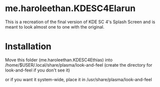 # me.haroleethan.KDESC4Elarun
This is a recreation of the final version of KDE SC 4's Splash Screen and is meant to look almost one to one with the original.

# Installation
Move this folder (me.haroleethan.KDESC4Ethias) into /home/$USER/.local/share/plasma/look-and-feel (create the directory for look-and-feel if you don't see it)

or if you want it system-wide, place it in /usr/share/plasma/look-and-feel
